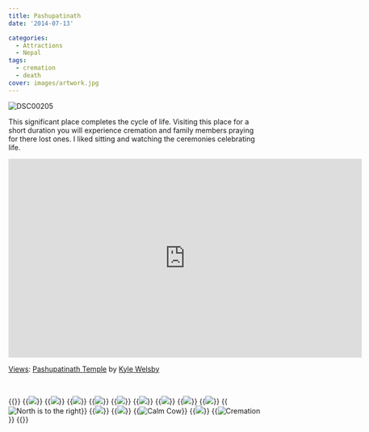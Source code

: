 ```yaml
---
title: Pashupatinath
date: '2014-07-13'

categories:
  - Attractions
  - Nepal
tags:
  - cremation
  - death
cover: images/artwork.jpg
---
```


![DSC00205](images/DSC00205-1024x575.jpg)

This significant place completes the cycle of life. Visiting this place for a short duration you will experience cremation and family members praying for there lost ones. I liked sitting and watching the ceremonies celebrating life.

<iframe src="https://maps.google.com/maps?layer=c&amp;panoid=y71jbH1TCaIAAAQfCQC4og&amp;ie=UTF8&amp;source=embed&amp;output=svembed&amp;cbp=13%2C247.62359999999998%2C%2C0%2C0" width="700" height="394" frameborder="0" marginwidth="0" marginheight="0" scrolling="no"></iframe>

[Views](https://www.google.com/maps/views/): [Pashupatinath Temple](https://www.google.com/maps/views/view/103958417703949399427/gphoto/6041873276828833730) by [Kyle Welsby](https://www.google.com/maps/views/profile/103958417703949399427)

 


{{<gallery>}}
  {{<img src="images/DSC00202.jpg" oriantation="portrait">}}
  {{<img src="images/DSC00205.jpg">}}
  {{<img src="images/PANO_20140713_113020.jpg">}}
  {{<img src="images/IMG_20140713_113356.jpg">}}
  {{<img src="images/IMG_20140713_111209.jpg">}}
  {{<img src="images/IMG_20140713_113453.jpg">}}
  {{<img src="images/IMG_20140713_113528-EFFECTS.jpg">}}
  {{<img src="images/PANO_20140713_113418.jpg">}}
  {{<img src="images/IMG_20140713_113602.jpg">}}
  {{<img src="images/IMG_20140713_113618.jpg" title="North is to the right" oriantation="portrait">}}
  {{<img src="images/IMG_20140713_113628.jpg">}}
  {{<img src="images/PANO_20140713_114458.jpg">}}
  {{<img src="images/IMG_20140713_115043.jpg" title="Calm Cow">}}
  {{<img src="images/IMG_20140713_115048.jpg">}}
  {{<img src="images/IMG_20140713_115533.jpg" title="Cremation">}}
{{</gallery>}}
